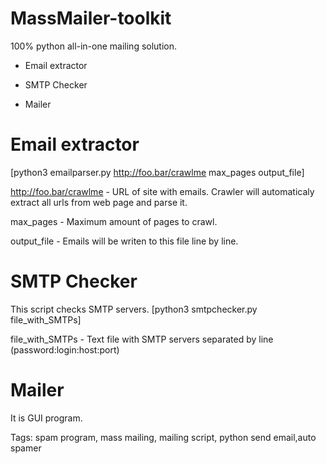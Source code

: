 # MassMailer-toolkit
100% python all-in-one mailing solution.

- Email extractor

- SMTP Checker

- Mailer

#
# Email extractor
[python3 emailparser.py http://foo.bar/crawlme max_pages output_file]

http://foo.bar/crawlme - URL of site with emails. Crawler will automaticaly extract all urls from web page and parse it.

max_pages - Maximum amount of pages to crawl.

output_file - Emails will be writen to this file line by line.

#
# SMTP Checker
This script checks SMTP servers.
[python3 smtpchecker.py file_with_SMTPs]

file_with_SMTPs - Text file with SMTP servers separated by line (password:login:host:port)

#
# Mailer
It is GUI program.

Tags: spam program, mass mailing, mailing script, python send email,auto spamer
